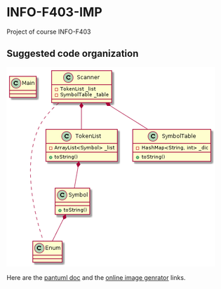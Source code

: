 # INFO-F403-IMP
Project of course INFO-F403

## Suggested code organization

![](./doc/img/class_diag.png)

Here are the [pantuml doc](http://plantuml.com/class-diagram) and the [online image genrator](http://www.plantuml.com/plantuml/uml/SyfFKj2rKt3CoKnELR1Io4ZDoSa70000) links.

